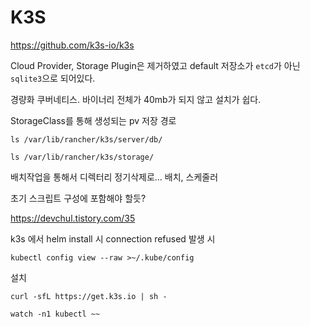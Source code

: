 # K3S

https://github.com/k3s-io/k3s

Cloud Provider, Storage Plugin은 제거하였고 default 저장소가 `etcd`가 아닌 `sqlite3`으로 되어있다.

경량화 쿠버네티스.  바이너리 전체가 40mb가 되지 않고 설치가 쉽다.



StorageClass를 통해 생성되는 pv 저장 경로 

```
ls /var/lib/rancher/k3s/server/db/
```

```
ls /var/lib/rancher/k3s/storage/
```



배치작업을 통해서 디렉터리 정기삭제로... 배치, 스케줄러

초기 스크립트 구성에 포함해야 할듯?

https://devchul.tistory.com/35



k3s 에서 helm install 시 connection refused 발생 시

```
kubectl config view --raw >~/.kube/config
```

설치

```
curl -sfL https://get.k3s.io | sh -
```



```
watch -n1 kubectl ~~
```



